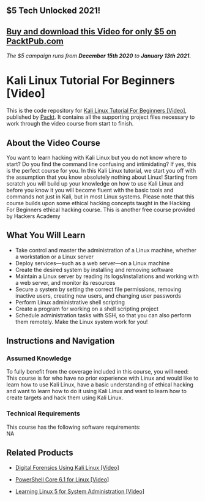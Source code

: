 ## $5 Tech Unlocked 2021!
[Buy and download this Video for only $5 on PacktPub.com](https://www.packtpub.com/product/kali-linux-tutorial-for-beginners-video/9781789615173)
-----
*The $5 campaign         runs from __December 15th 2020__ to __January 13th 2021.__*

# Kali Linux Tutorial For Beginners [Video]
This is the code repository for [Kali Linux Tutorial For Beginners [Video]](https://www.packtpub.com/networking-and-servers/learning-linux-5-system-administration-video?utm_source=github&utm_medium=repository&utm_campaign=9781838641634), published by [Packt](https://www.packtpub.com/?utm_source=github). It contains all the supporting project files necessary to work through the video course from start to finish.
## About the Video Course
You want to learn hacking with Kali Linux but you do not know where to start? Do you find the command line confusing and intimidating? If yes, this is the perfect course for you. In this Kali Linux tutorial, we start you off with the assumption that you know absolutely nothing about Linux! Starting from scratch you will build up your knowledge on how to use Kali Linux and before you know it you will become fluent with the basic tools and commands not just in Kali, but in most Linux systems. Please note that this course builds upon some ethical hacking concepts taught in the Hacking For Beginners ethical hacking course. This is another free course provided by Hackers Academy

<H2>What You Will Learn</H2>
<DIV class=book-info-will-learn-text>
<UL>
<LI>Take control and master the administration of a Linux machine, whether a workstation or a Linux server 
<LI>Deploy services—such as a web server—on a Linux machine 
<LI>Create the desired system by installing and removing software 
<LI>Maintain a Linux server by reading its logs/installations and working with a web server, and monitor its resources 
<LI>Secure a system by setting the correct file permissions, removing inactive users, creating new users, and changing user passwords 
<LI>Perform Linux administrative shell scripting 
<LI>Create a program for working on a shell scripting project 
<LI>Schedule administration tasks with SSH, so that you can also perform them remotely. Make the Linux system work for you! </LI></UL></DIV>

## Instructions and Navigation
### Assumed Knowledge
To fully benefit from the coverage included in this course, you will need:<br/>
This course is for who have no prior experience with Linux and would like to learn how to use Kali Linux, have a basic understanding of ethical hacking and want to learn how to do it using Kali Linux and want to learn how to create targets and hack them using Kali Linux.
### Technical Requirements
This course has the following software requirements:<br/>
NA

## Related Products
* [Digital Forensics Using Kali Linux [Video]](https://www.packtpub.com/networking-and-servers/learning-linux-5-system-administration-video?utm_source=github&utm_medium=repository&utm_campaign=9781838641634)

* [PowerShell Core 6.1 for Linux [Video]](https://www.packtpub.com/networking-and-servers/learning-linux-5-system-administration-video?utm_source=github&utm_medium=repository&utm_campaign=9781838641634)

* [Learning Linux 5 for System Administration [Video]](https://www.packtpub.com/networking-and-servers/learning-linux-5-system-administration-video?utm_source=github&utm_medium=repository&utm_campaign=9781838641634)

